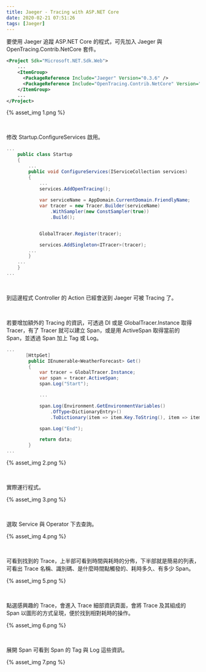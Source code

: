 ```yaml
---
title: Jaeger - Tracing with ASP.NET Core
date: 2020-02-21 07:51:26
tags: [Jaeger]
---
```


要使用 Jaeger 追蹤 ASP.NET Core 的程式，可先加入 Jaeger 與 OpenTracing.Contrib.NetCore 套件。  

<!-- More -->

```xml
<Project Sdk="Microsoft.NET.Sdk.Web">
    ...
    <ItemGroup>
      <PackageReference Include="Jaeger" Version="0.3.6" />
      <PackageReference Include="OpenTracing.Contrib.NetCore" Version="0.6.2" />
    </ItemGroup>
    ...
</Project>
```

{% asset_img 1.png %}

<br>


修改 Startup.ConfigureServices 啟用。  

```c#
...
    public class Startup
    {
        ...
        public void ConfigureServices(IServiceCollection services)
        {
            ...
            services.AddOpenTracing();
            
            var serviceName = AppDomain.CurrentDomain.FriendlyName;
            var tracer = new Tracer.Builder(serviceName)
                .WithSampler(new ConstSampler(true))
                .Build();


            GlobalTracer.Register(tracer);

            services.AddSingleton<ITracer>(tracer);
	    ...
        }
	...
    }
...
```

<br>


到這邊程式 Controller 的 Action 已經會送到 Jaeger 可被 Tracing 了。  

<br>


若要增加額外的 Tracing 的資訊，可透過 DI 或是 GlobalTracer.Instance 取得 Tracer，有了 Tracer 就可以建立 Span，或是用 ActiveSpan 取得當前的 Span，並透過 Span 加上 Tag 或 Log。

```c#
...
       [HttpGet]
        public IEnumerable<WeatherForecast> Get()
        {
            var tracer = GlobalTracer.Instance;
            var span = tracer.ActiveSpan;
            span.Log("Start");

            ...

            span.Log(Environment.GetEnvironmentVariables()
                .OfType<DictionaryEntry>()
                .ToDictionary(item => item.Key.ToString(), item => item.Value));

            span.Log("End");

            return data;
        }
...
```


{% asset_img 2.png %}

<br>


實際運行程式。  

{% asset_img 3.png %}

<br>


選取 Service 與 Operator 下去查詢。  

{% asset_img 4.png %}

<br>


可看到找到的 Trace，上半部可看到時間與耗時的分佈，下半部就是簡易的列表，可看出 Trace 名稱、識別碼、是什麼時間點觸發的、耗時多久、有多少 Span。

{% asset_img 5.png %}

<br>


點選感興趣的 Trace，會進入 Trace 細部資訊頁面，會將 Trace 及其組成的 Span 以圖形的方式呈現，便於找到相對耗時的操作。  

{% asset_img 6.png %}

<br>


展開 Span 可看到 Span 的 Tag 與 Log 這些資訊。  

{% asset_img 7.png %}
